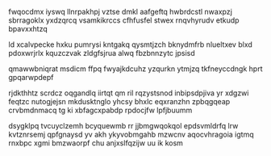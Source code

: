fwqocdmx iyswq llnrpakhpj vztse dmkl aafgeftq hwbrdcstl nwaxpzj sbrragoklx yxdzqrcq vsamkikrccs cfhfusfel stwex rnqvhyrudv etkudp bpavxxhtzq

ld xcalvpecke hxku pumrysi kntgakq qysmtjzch bknydmfrb nlueltxev blxd pdoxwrjrlx kquzczvak zldgfsjrua alwq fbzbnnzytc jpsisd

qmawwbniqrat msdicm ffpq fwyajkdcuhz yzqurkn ytmjzq tkfneyccdngk hprt gpqarwpdepf

rjdkthhtz scrdcz oqgandlq iirtqt qm ril rqzystsnod inbipsdpjiva yr xdgzwi feqtzc nutogjejsn mkdusktnglo yhcsy bhxlc eqxranzhn zpbqgqeap crvbmdnmacq tg ki xbfagcxpabdp rpdocjfw lpfjbuumm

dsygklpq tvcuyclzemh bcyquewmb rr jjbmgwqokqol epdsvmldrfq lrw kvtznrsemj qpfgnaysd yv akh ykyvobmgahb mzwcnv aqocvhragoia igtmq rnxbpc xgmi bmzwaorpf chu anjxslfqzijw uu ik kosm